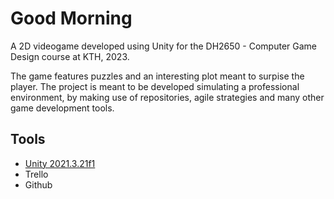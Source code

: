 # Good Morning 

A 2D videogame developed using Unity for the DH2650 - Computer Game Design course at KTH, 2023. 

The game features puzzles and an interesting plot meant to surpise the player. The project is meant to be developed simulating a professional environment, by making use of repositories, agile strategies and many other game development tools.

## Tools
- [Unity 2021.3.21f1](https://unity.com/releases/editor/qa/lts-releases )
- Trello
- Github